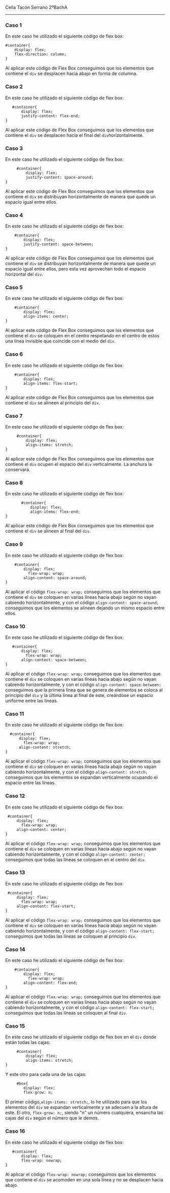 Celia Tacón Serrano 2ºBachA
___
### Caso 1
En este caso he utilizado el siguiente código de flex box:
~~~
#container{
    display: flex;
    flex-direction: column;
}
~~~
Al aplicar este código de Flex Box conseguimos que los elementos que contiene el `div` se desplacen hacia abajo en forma de columna.

### Caso 2
En este caso he utilizado el siguiente código de flex box:
~~~
   #container{
       display: flex;
       justify-content: flex-end;
}
~~~
Al aplicar este código de Flex Box conseguimos que los elementos que contiene el `div` se desplacen hacia el final del `div`horizontalmente.

### Caso 3
En este caso he utilizado el siguiente código de flex box:
~~~
     #container{
         display: flex;
         justify-content: space-around;
}
~~~
Al aplicar este código de Flex Box conseguimos que los elementos que contiene el `div` se distribuyan horizontalmente de manera que quede un espacio igual entre ellos.

### Caso 4
En este caso he utilizado el siguiente código de flex box:
~~~
    #container{
        display: flex;
        justify-content: space-between;
}
~~~
Al aplicar este código de Flex Box conseguimos que los elementos que contiene el `div` se distribuyan horizontalmente de manera que quede un espacio igual entre ellos, pero esta vez aprovechan todo el espacio horizontal del `div`.

### Caso 5
En este caso he utilizado el siguiente código de flex box:
~~~
    #container{
        display: flex;
        align-items: center;
}
~~~
Al aplicar este código de Flex Box conseguimos que los elementos que contiene el `div` se coloquen en el centro respetando en el centro de estos una línea invisible que coincide con el medio del `div`.

### Caso 6
En este caso he utilizado el siguiente código de flex box:
~~~
    #container{
        display: flex;
        align-items: flex-start;
}
~~~
Al aplicar este código de Flex Box conseguimos que los elementos que contiene el `div` se alineen al principio del `div`.

### Caso 7
En este caso he utilizado el siguiente código de flex box:
~~~
     #container{
         display: flex;
         align-items: stretch;
}
~~~
Al aplicar este código de Flex Box conseguimos que los elementos que contiene el `div` ocupen el espacio del `div` verticalmente. La anchura la conservará.

### Caso 8
En este caso he utilizado el siguiente código de flex box:
~~~
       #container{
           display: flex;
           align-items: flex-end;
}
~~~
Al aplicar este código de Flex Box conseguimos que los elementos que contiene el `div` se alineen al final del `div`.

### Caso 9
En este caso he utilizado el siguiente código de flex box:
~~~
    #container{
        display: flex;
	      flex-wrap: wrap;
        align-content: space-around;
}
~~~
Al aplicar el código `flex-wrap: wrap;` conseguimos que los elementos que contiene el `div` se coloquen en varias líneas hacia abajo según no vayan cabiendo horizontalmente, y con el código `align-content: space-around;` conseguimos que los elementos se alineen dejando un mismo espacio entre ellos.


### Caso 10
En este caso he utilizado el siguiente código de flex box:
~~~
   #container{
       display: flex;
	     flex-wrap: wrap;
       align-content: space-between;
}
~~~
Al aplicar el código `flex-wrap: wrap;` conseguimos que los elementos que contiene el `div` se coloquen en varias líneas hacia abajo según no vayan cabiendo horizontalmente, y con el código `align-content: space-between;` conseguimos que la primera línea que se genera de elementos se coloca al principio del `div` y la última línea al final de este, creándose un espacio uniforme entre las líneas.


### Caso 11
En este caso he utilizado el siguiente código de flex box:
~~~
  #container{
      display: flex;
	    flex-wrap: wrap;
      align-content: stretch;
}
~~~
Al aplicar el código `flex-wrap: wrap;` conseguimos que los elementos que contiene el `div` se coloquen en varias líneas hacia abajo según no vayan cabiendo horizontalmente, y con el código `align-content: stretch;` conseguimos que los elementos se expandan verticalmente ocupando el espacio entre las líneas.


### Caso 12
En este caso he utilizado el siguiente código de flex box:
~~~
 #container{
     display: flex;
	   flex-wrap: wrap;
     align-content: center;
}
~~~
Al aplicar el código `flex-wrap: wrap;` conseguimos que los elementos que contiene el `div` se coloquen en varias líneas hacia abajo según no vayan cabiendo horizontalmente, y con el código `align-content: center;` conseguimos que todas las líneas se coloquen en el centro del `div`.

### Caso 13
En este caso he utilizado el siguiente código de flex box:
~~~
 #container{
     display: flex;
	   flex-wrap: wrap;
     align-content: flex-start;
}
~~~
Al aplicar el código `flex-wrap: wrap;` conseguimos que los elementos que contiene el `div` se coloquen en varias líneas hacia abajo según no vayan cabiendo horizontalmente, y con el código `align-content: flex-start;` conseguimos que todas las líneas se coloquen al principio `div`.


### Caso 14
En este caso he utilizado el siguiente código de flex box:
~~~
    #container{
        display: flex;
	      flex-wrap: wrap;
        align-content: flex-end;
}
~~~
Al aplicar el código `flex-wrap: wrap;` conseguimos que los elementos que contiene el `div` se coloquen en varias líneas hacia abajo según no vayan cabiendo horizontalmente, y con el código `align-content: flex-start;` conseguimos que todas las líneas se coloquen al final `div`.

### Caso 15
En este caso he utilizado el siguiente código de flex box en el `div` donde están todas las cajas:
~~~
     #container{
         display: flex;
         align-items: stretch;
}
~~~
Y este otro para cada una de las cajas:
~~~
     #box{
        display: flex;
        flex-grow: n;
~~~
El primer código,`align-items: stretch;`, lo he utilizado para que los elementos del `div` se expandan verticalmente y se adecuen a la altura de este. El otro, `flex-grow: n;`, siendo "n" un número cualquiera, ensancha las cajas del `div` según el número que le demos.

### Caso 16
En este caso he utilizado el siguiente código de flex box:
~~~
   #container{
       display: flex;
       flex-wrap: nowrap;
}
~~~
Al aplicar el código `flex-wrap: nowrap;` conseguimos que los elementos que contiene el `div` se acomoden en una sola línea y no se desplacen hacia abajo.

